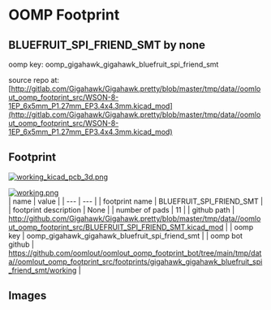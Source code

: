# OOMP Footprint  
## BLUEFRUIT_SPI_FRIEND_SMT  by none  
  
oomp key: oomp_gigahawk_gigahawk_bluefruit_spi_friend_smt  
  
source repo at: [http://gitlab.com/Gigahawk/Gigahawk.pretty/blob/master/tmp/data//oomlout_oomp_footprint_src/WSON-8-1EP_6x5mm_P1.27mm_EP3.4x4.3mm.kicad_mod](http://gitlab.com/Gigahawk/Gigahawk.pretty/blob/master/tmp/data//oomlout_oomp_footprint_src/WSON-8-1EP_6x5mm_P1.27mm_EP3.4x4.3mm.kicad_mod)  
## Footprint  
  
[![working_kicad_pcb_3d.png](working_kicad_pcb_3d_600.png)](working_kicad_pcb_3d.png)  
  
[![working.png](working_600.png)](working.png)  
| name | value | 
| --- | --- | 
| footprint name | BLUEFRUIT_SPI_FRIEND_SMT | 
| footprint description | None | 
| number of pads | 11 | 
| github path | http://github.com/Gigahawk/Gigahawk.pretty/blob/master/tmp/data//oomlout_oomp_footprint_src/BLUEFRUIT_SPI_FRIEND_SMT.kicad_mod | 
| oomp key | oomp_gigahawk_gigahawk_bluefruit_spi_friend_smt | 
| oomp bot github | https://github.com/oomlout/oomlout_oomp_footprint_bot/tree/main/tmp/data//oomlout_oomp_footprint_src/footprints/gigahawk_gigahawk_bluefruit_spi_friend_smt/working | 
## Images  
